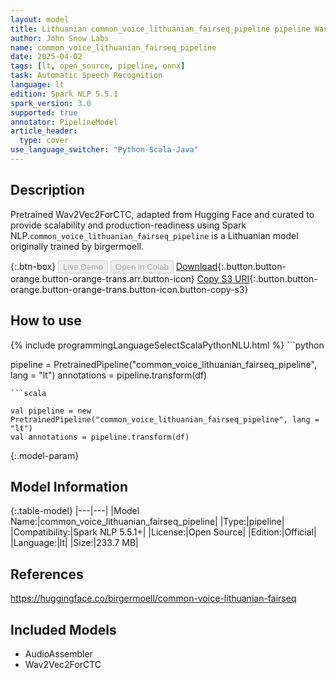 ```yaml
---
layout: model
title: Lithuanian common_voice_lithuanian_fairseq_pipeline pipeline Wav2Vec2ForCTC from birgermoell
author: John Snow Labs
name: common_voice_lithuanian_fairseq_pipeline
date: 2025-04-02
tags: [lt, open_source, pipeline, onnx]
task: Automatic Speech Recognition
language: lt
edition: Spark NLP 5.5.1
spark_version: 3.0
supported: true
annotator: PipelineModel
article_header:
  type: cover
use_language_switcher: "Python-Scala-Java"
---
```


## Description

Pretrained Wav2Vec2ForCTC, adapted from Hugging Face and curated to provide scalability and production-readiness using Spark NLP.`common_voice_lithuanian_fairseq_pipeline` is a Lithuanian model originally trained by birgermoell.

{:.btn-box}
<button class="button button-orange" disabled>Live Demo</button>
<button class="button button-orange" disabled>Open in Colab</button>
[Download](https://s3.amazonaws.com/auxdata.johnsnowlabs.com/public/models/common_voice_lithuanian_fairseq_pipeline_lt_5.5.1_3.0_1743592046135.zip){:.button.button-orange.button-orange-trans.arr.button-icon}
[Copy S3 URI](s3://auxdata.johnsnowlabs.com/public/models/common_voice_lithuanian_fairseq_pipeline_lt_5.5.1_3.0_1743592046135.zip){:.button.button-orange.button-orange-trans.button-icon.button-copy-s3}

## How to use



<div class="tabs-box" markdown="1">
{% include programmingLanguageSelectScalaPythonNLU.html %}
```python

pipeline = PretrainedPipeline("common_voice_lithuanian_fairseq_pipeline", lang = "lt")
annotations =  pipeline.transform(df)   

```
```scala

val pipeline = new PretrainedPipeline("common_voice_lithuanian_fairseq_pipeline", lang = "lt")
val annotations = pipeline.transform(df)

```
</div>

{:.model-param}
## Model Information

{:.table-model}
|---|---|
|Model Name:|common_voice_lithuanian_fairseq_pipeline|
|Type:|pipeline|
|Compatibility:|Spark NLP 5.5.1+|
|License:|Open Source|
|Edition:|Official|
|Language:|lt|
|Size:|233.7 MB|

## References

https://huggingface.co/birgermoell/common-voice-lithuanian-fairseq

## Included Models

- AudioAssembler
- Wav2Vec2ForCTC